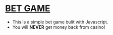 # [BET GAME](https://bet-game.herokuapp.com/)

- This is a simple bet game bulit with Javascript. 
- You will __NEVER__ get money back from casino!
